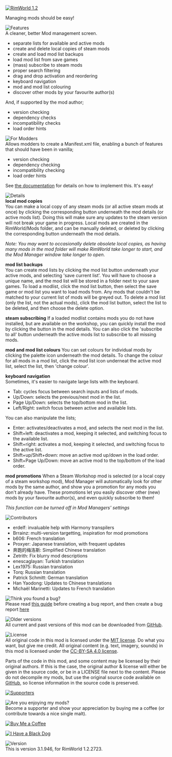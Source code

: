 [![RimWorld 1.2](https://img.shields.io/badge/RimWorld-1.2-brightgreen.svg)](http://rimworldgame.com/)

Managing mods should be easy!

![Features](https://banners.karel-kroeze.nl/title/Features.png)  
A cleaner, better Mod management screen.
 - separate lists for available and active mods
 - create and delete local copies of steam mods
 - create and load mod list backups
 - load mod list from save games
 - (mass) subscribe to steam mods
 - proper search filtering
 - drag and drop activation and reordering
 - keyboard navigation
 - mod and mod list colouring
 - discover other mods by your favourite author(s)

 And, if supported by the mod author;
 - version checking
 - dependency checks
 - incompatibility checks
 - load order hints

![For Modders](https://banners.karel-kroeze.nl/title/For%20Modders.png)  
Allows modders to create a Manifest.xml file, enabling a bunch of features that should have been in vanilla;
 - version checking
 - dependency checking
 - incompatibility checking
 - load order hints

 See [the documentation](https://github.com/FluffierThanThou/ModManager/blob/master/ForModders.md) for details on how to implement this. It's easy!

![Details](https://banners.karel-kroeze.nl/title/Details.png)  
**local mod copies**  
You can make a local copy of any steam mods (or all active steam mods at once) by clicking the corresponding button underneath the mod details (or active mods list). Doing this will make sure any updates to the steam version will not break your game in progress. Local mods are created in the RimWorld/Mods folder, and can be manually deleted, or deleted by clicking the corresponding button underneath the mod details.

*Note: You may want to occasionally delete obsolete local copies, as having many mods in the mod folder will make RimWorld take longer to start, and the Mod Manager window take longer to open.*

**mod list backups**  
You can create mod lists by clicking the mod list button underneath your active mods, and selecting 'save current list'. You will have to choose a unique name, and the mod list will be stored in a folder next to your save games. 
To load a modlist, click the mod list button, then select the save game or mod list you want to load mods from. Any mods that couldn't be matched to your current list of mods will be greyed out. 
To delete a mod list (only the list, not the actual mods), click the mod list button, select the list to be deleted, and then choose the delete option.

**steam subscribing**
If a loaded modlist contains mods you do not have installed, but are available on the workshop, you can quickly install the mod by clicking the button in the mod details. You can also click the 'subscribe to all' button underneath the active mods list to subscribe to all missing mods.

**mod and mod list colours**
You can set colours for individual mods by clicking the palette icon underneath the mod details. To change the colour for all mods in a mod list, click the mod list icon underneat the active mod list, select the list, then 'change colour'.

**keyboard navigation**  
Sometimes, it's easier to navigate large lists with the keyboard.
 - Tab: cycles focus between search inputs and lists of mods.
 - Up/Down: selects the previous/next mod in the list.
 - Page Up/Down: selects the top/bottom mod in the list.
 - Left/Right: switch focus between active and available lists. 

 You can also manipulate the lists;
 - Enter: activates/deactivates a mod, and selects the next mod in the list.
 - Shift+left: deactivates a mod, keeping it selected, and switching focus to the available list.
 - Shift+right: activates a mod, keeping it selected, and switching focus to the active list.
 - Shift+up/Shift+down: move an active mod up/down in the load order.
 - Shift+Page Up/Down: move an active mod to the top/bottom of the load order.

 **mod promotions**
 When a Steam Workshop mod is selected (or a local copy of a steam workshop mod), Mod Manager will automatically look for other mods by the same author, and show you a promotion for any mods you don't already have. These promotions let you easily discover other (new) mods by your favourite author(s), and even quickly subscribe to them!

 *This function can be turned off in Mod Managers' settings*

![Contributors](https://banners.karel-kroeze.nl/title/Contributors.png)
 - erdelf:	invaluable help with Harmony transpilers
 - Brrainz:	multi-version targetting, inspiration for mod promotions
 - b606:	French translation
 - Proxyer:	Japanese translation, with frequent updates
 - 奔跑的梅洛斯:	Simplified Chinese translation
 - Zetrith:	Fix blurry mod descriptions
 - enescaglayan:	Turkish translation
 - Lex1975:	Russian translation
 - Torq:	Russian translation
 - Patrick Schmitt:	German translation
 - Han Yaodong:	Updates to Chinese translations
 - Michaël Marinetti:	Updates to French translation

![Think you found a bug?](https://banners.karel-kroeze.nl/title/Think%20you%20found%20a%20bug%3F.png)  
Please read [this guide](http://steamcommunity.com/sharedfiles/filedetails/?id=725234314) before creating a bug report,
and then create a bug report [here](https://github.com/fluffy-mods/ModManager/issues)

![Older versions](https://banners.karel-kroeze.nl/title/Older%20versions.png)  
All current and past versions of this mod can be downloaded from [GitHub](https://github.com/fluffy-mods/ModManager/releases).

![License](https://banners.karel-kroeze.nl/title/License.png)  
All original code in this mod is licensed under the [MIT license](https://opensource.org/licenses/MIT). Do what you want, but give me credit.
All original content (e.g. text, imagery, sounds) in this mod is licensed under the [CC-BY-SA 4.0 license](http://creativecommons.org/licenses/by-sa/4.0/).

Parts of the code in this mod, and some content may be licensed by their original authors. If this is the case, the original author & license will either be given in the source code, or be in a LICENSE file next to the content. Please do not decompile my mods, but use the original source code available on [GitHub](https://github.com/fluffy-mods/ModManager/), so license information in the source code is preserved.

[![Supporters](https://banners.karel-kroeze.nl/donations.png)](https://ko-fi.com/fluffymods)

![Are you enjoying my mods?](https://banners.karel-kroeze.nl/title/Are%20you%20enjoying%20my%20mods%3F.png)  
Become a supporter and show your appreciation by buying me a coffee (or contribute towards a nice single malt).

[![Buy Me a Coffee](http://i.imgur.com/EjWiUwx.gif)](https://ko-fi.com/fluffymods)

[![I Have a Black Dog](https://i.ibb.co/ss59Rwy/New-Project-2.png)](https://www.youtube.com/watch?v=XiCrniLQGYc)


![Version](https://banners.karel-kroeze.nl/title/Version.png)  
This is version 3.1.946, for RimWorld 1.2.2723.
